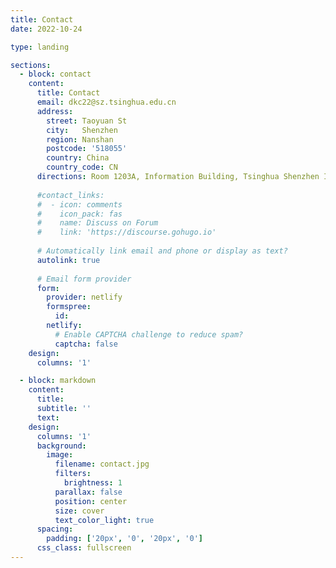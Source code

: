 ```yaml
---
title: Contact
date: 2022-10-24

type: landing

sections:
  - block: contact
    content:
      title: Contact
      email: dkc22@sz.tsinghua.edu.cn
      address:
        street: Taoyuan St
        city:   Shenzhen
        region: Nanshan
        postcode: '518055'
        country: China
        country_code: CN
      directions: Room 1203A, Information Building, Tsinghua Shenzhen International Graduate School
    
      #contact_links:
      #  - icon: comments
      #    icon_pack: fas
      #    name: Discuss on Forum
      #    link: 'https://discourse.gohugo.io'
    
      # Automatically link email and phone or display as text?
      autolink: true
    
      # Email form provider
      form:
        provider: netlify
        formspree:
          id:
        netlify:
          # Enable CAPTCHA challenge to reduce spam?
          captcha: false
    design:
      columns: '1'

  - block: markdown
    content:
      title:
      subtitle: ''
      text:
    design:
      columns: '1'
      background:
        image: 
          filename: contact.jpg
          filters:
            brightness: 1
          parallax: false
          position: center
          size: cover
          text_color_light: true
      spacing:
        padding: ['20px', '0', '20px', '0']
      css_class: fullscreen
---
```

